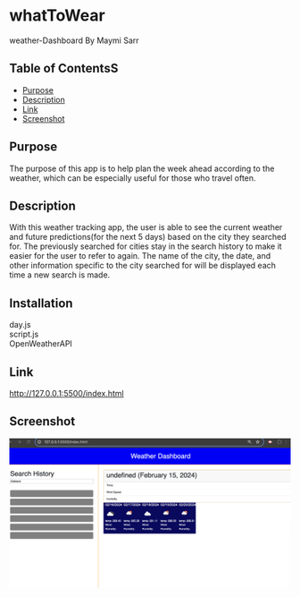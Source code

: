 # whatToWear
weather-Dashboard 
By Maymi Sarr

## Table of ContentsS
- [Purpose](#title)
- [Description](#description)
- [Link](#link)
- [Screenshot](#installation)




## Purpose
The purpose of this app is to help plan the week ahead according to the weather, which can be especially useful for those who travel often.  

## Description
With this weather tracking app, the user is able to see the current weather and future predictions(for the next 5 days) based on the city they searched for. The previously searched for cities stay in the search history to make it easier for the user to refer to again. The name of the city, the date, and other information specific to the city searched for will be displayed each time a new search is made.   
 


## Installation
<div>day.js</div>
<div>script.js</div>
<div>OpenWeatherAPI</div>


## Link
http://127.0.0.1:5500/index.html

## Screenshot
![](./W2WScreenshot.png)

